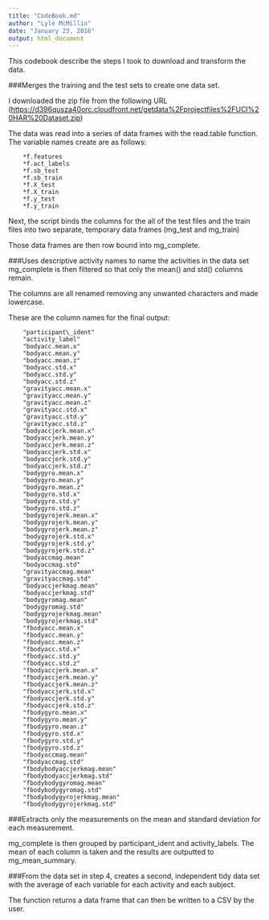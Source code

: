 ```yaml
---
title: "CodeBook.md"
author: "Lyle McMillin"
date: "January 23, 2016"
output: html_document
---
```

This codebook describe the steps I took to download and transform the data.  

###Merges the training and the test sets to create one data set.

I downloaded the zip file from the following URL (https://d396qusza40orc.cloudfront.net/getdata%2Fprojectfiles%2FUCI%20HAR%20Dataset.zip)

The data was read into a series of data frames with the read.table function.  The variable names create are as follows:

        *f.features
        *f.act_labels
        *f.sb_test
        *f.sb_train
        *f.X_test
        *f.X_train
        *f.y_test
        *f.y_train
        
Next, the script binds the columns for the all of the test files and the train files into two separate, temporary data frames (mg\_test and mg\_train)

Those data frames are then row bound into mg_complete.

###Uses descriptive activity names to name the activities in the data set
mg\_complete is then filtered so that only the mean() and std() columns remain.

The columns are all renamed removing any unwanted characters and made lowercase.

These are the column names for the final output:

        "participant\_ident"         
        "activity_label"            
        "bodyacc.mean.x"           
        "bodyacc.mean.y"            
        "bodyacc.mean.z"            
        "bodyacc.std.x"            
        "bodyacc.std.y"             
        "bodyacc.std.z"             
        "gravityacc.mean.x"        
        "gravityacc.mean.y"         
        "gravityacc.mean.z"         
        "gravityacc.std.x"         
        "gravityacc.std.y"          
        "gravityacc.std.z"          
        "bodyaccjerk.mean.x"       
        "bodyaccjerk.mean.y"        
        "bodyaccjerk.mean.z"        
        "bodyaccjerk.std.x"        
        "bodyaccjerk.std.y"         
        "bodyaccjerk.std.z"         
        "bodygyro.mean.x"          
        "bodygyro.mean.y"           
        "bodygyro.mean.z"           
        "bodygyro.std.x"           
        "bodygyro.std.y"            
        "bodygyro.std.z"            
        "bodygyrojerk.mean.x"      
        "bodygyrojerk.mean.y"       
        "bodygyrojerk.mean.z"       
        "bodygyrojerk.std.x"       
        "bodygyrojerk.std.y"        
        "bodygyrojerk.std.z"        
        "bodyaccmag.mean"          
        "bodyaccmag.std"            
        "gravityaccmag.mean"        
        "gravityaccmag.std"        
        "bodyaccjerkmag.mean"       
        "bodyaccjerkmag.std"        
        "bodygyromag.mean"         
        "bodygyromag.std"           
        "bodygyrojerkmag.mean"      
        "bodygyrojerkmag.std"      
        "fbodyacc.mean.x"           
        "fbodyacc.mean.y"           
        "fbodyacc.mean.z"          
        "fbodyacc.std.x"            
        "fbodyacc.std.y"            
        "fbodyacc.std.z"           
        "fbodyaccjerk.mean.x"       
        "fbodyaccjerk.mean.y"       
        "fbodyaccjerk.mean.z"      
        "fbodyaccjerk.std.x"        
        "fbodyaccjerk.std.y"        
        "fbodyaccjerk.std.z"       
        "fbodygyro.mean.x"          
        "fbodygyro.mean.y"          
        "fbodygyro.mean.z"         
        "fbodygyro.std.x"           
        "fbodygyro.std.y"           
        "fbodygyro.std.z"          
        "fbodyaccmag.mean"          
        "fbodyaccmag.std"           
        "fbodybodyaccjerkmag.mean" 
        "fbodybodyaccjerkmag.std"   
        "fbodybodygyromag.mean"     
        "fbodybodygyromag.std"     
        "fbodybodygyrojerkmag.mean" 
        "fbodybodygyrojerkmag.std" 

###Extracts only the measurements on the mean and standard deviation for each measurement.

mg\_complete is then grouped by participant\_ident and activity\_labels.  The mean of each column is taken and the results are outputted to mg_mean_summary.

###From the data set in step 4, creates a second, independent tidy data set with the average of each variable for each activity and each subject.

The function returns a data frame that can then be written to a CSV by the user.